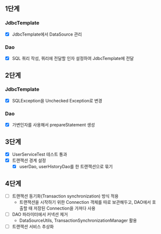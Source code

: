## 1단계

### JdbcTemplate

- [x] JdbcTemplate에서 DataSource 관리

### Dao

- [x] SQL 쿼리 작성, 쿼리에 전달할 인자 설정하여 JdbcTemplate에 전달

## 2단계

### JdbcTemplate

- [x] SQLException을 Unchecked Exception로 변경

### Dao

- [x] 가변인자를 사용해서 prepareStatement 생성

## 3단계

- [x] UserServiceTest 테스트 통과
- [x] 트랜잭션 경계 설정
    - [x] userDao, userHistoryDao를 한 트랜잭션으로 묶기

## 4단계

- [ ] 트랜잭션 동기화(Transaction synchronization) 방식 적용
    - 트랜잭션을 시작하기 위한 Connection 객체를 따로 보관해두고, DAO에서 호출할 때 저장된 Connection을 가져다 사용
- [ ] DAO 파라미터에서 커넥션 제거
    - DataSourceUtils, TransactionSynchronizationManager 활용
- [ ] 트랜잭션 서비스 추상화
